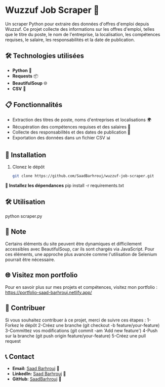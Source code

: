 # Wuzzuf Job Scraper 🚀

Un scraper Python pour extraire des données d'offres d'emploi depuis Wuzzuf. Ce projet collecte des informations sur les offres d'emploi, telles que le titre du poste, le nom de l'entreprise, la localisation, les compétences requises, le salaire, les responsabilités et la date de publication.

## 🛠️ Technologies utilisées
- **Python** 🐍
- **Requests** 📦
- **BeautifulSoup** 🌐
- **CSV** 📄

## 📋 Fonctionnalités
- Extraction des titres de poste, noms d'entreprises et localisations 🌍
- Récupération des compétences requises et des salaires 💼
- Collecte des responsabilités et des dates de publication 📅
- Exportation des données dans un fichier CSV 📊

## 🚀 Installation
1. Clonez le dépôt
   ```bash
   git clone https://github.com/SaadBarhrouj/wuzzuf-job-scraper.git
**🚀 Installez les dépendances**
pip install -r requirements.txt

## 🛠️ Utilisation
python scraper.py

## 🚨 Note
Certains éléments du site peuvent être dynamiques et difficilement accessibles avec BeautifulSoup, car ils sont chargés via JavaScript. Pour ces éléments, une approche plus avancée comme l'utilisation de Selenium pourrait être nécessaire.

## 🌐 Visitez mon portfolio
Pour en savoir plus sur mes projets et compétences, visitez mon portfolio : https://portfolio-saad-barhrouj.netlify.app/

## 🤔 Contribuer
Si vous souhaitez contribuer à ce projet, merci de suivre ces étapes :
1-Forkez le dépôt
2-Créez une branche (git checkout -b feature/your-feature)
3-Committez vos modifications (git commit -am 'Add new feature')
4-Push sur la branche (git push origin feature/your-feature)
5-Créez une pull request

## 📞 Contact

- **Email:** [Saad Barhrouj](saad.barhrouj@etu.uae.ac.ma) 📧
- **LinkedIn:** [Saad Barhrouj](https://www.linkedin.com/in/saad-barhrouj-b37270295/) 💼
- **GitHub:** [SaadBarhrouj](https://github.com/SaadBarhrouj) 🐙


